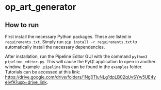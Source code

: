 # op_art_generator

## How to run

First install the necessary Python packages. These are listed in `requirements.txt`. Simply run
`pip install -r requirements.txt` to automatically install the necessary dependencies.

After installation, run the Pipeline Editor GUI with the command `python3 pipeline_editor.py`. This will cause the PyQt
application to open in another window. Example `.pipeline` files can be found in the `examples` folder. Tutorials can be
accessed at this link: https://drive.google.com/drive/folders/1Ng0TIuNLg1dpLB02qUvSYw5UE4yeIvfA?usp=drive_link.

